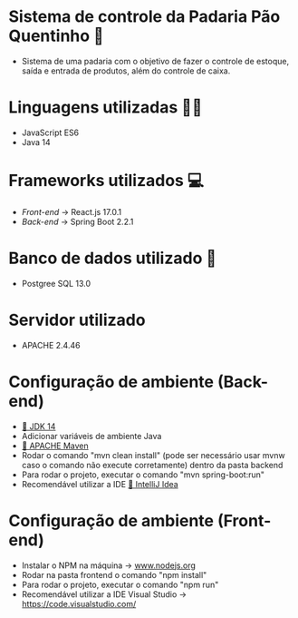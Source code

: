 # Sistema de controle da Padaria Pão Quentinho 🍞
* Sistema de uma padaria com o objetivo de fazer o controle de estoque, saída e entrada de produtos, além do controle de caixa.

# Linguagens utilizadas 👨‍💻
* JavaScript ES6
* Java 14

# Frameworks utilizados 💻
* *Front-end* -> React.js 17.0.1
* *Back-end* -> Spring Boot 2.2.1

# Banco de dados utilizado 💾
* Postgree SQL 13.0

# Servidor utilizado 
* APACHE 2.4.46

# Configuração de ambiente (Back-end)
* <a href="https://www.oracle.com/br/java/technologies/javase/jdk14-archive-downloads.html">🔗 JDK 14</a>
* Adicionar variáveis de ambiente Java
* <a href="https://maven.apache.org/download.cgi">🔗 APACHE Maven</a>
* Rodar o comando "mvn clean install" (pode ser necessário usar mvnw caso o comando não execute corretamente) dentro da pasta backend 
* Para rodar o projeto, executar o comando "mvn spring-boot:run"
* Recomendável utilizar a IDE <a href="https://www.jetbrains.com/pt-br/idea/download/">🔗 IntelliJ Idea</a>

# Configuração de ambiente (Front-end)
* Instalar o NPM na máquina -> www.nodejs.org
* Rodar na pasta frontend o comando "npm install" 
* Para rodar o projeto, executar o comando "npm run"
* Recomendável utilizar a IDE Visual Studio -> https://code.visualstudio.com/
